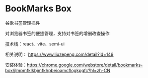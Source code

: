 # BookMarks Box
谷歌书签管理插件

对浏览器书签的便捷管理，支持对书签的增删改查操作

技术栈：react、vite、semi-ui

相关说明： https://www.liuzepeng.com/detail?id=149

安装体验：https://chrome.google.com/webstore/detail/bookmarks-box/jlmpmfklkbjmfkhpbeioamcflogkpgfc?hl=zh-CN